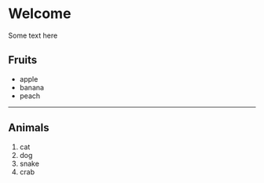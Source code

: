 # Welcome

Some text here

## Fruits

* apple
* banana
* peach

---

## Animals

1. cat
2. dog
3. snake
4. crab

